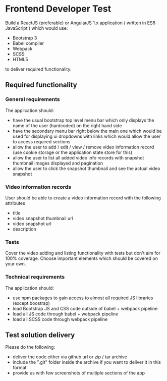 # Frontend Developer Test

Build a ReactJS (preferable) or AngularJS 1.x application ( written in ES6 JavaScript )
which would use:
- Bootstrap 3
- Babel compiler
- Webpack
- SCSS
- HTML5

to deliver required functionality.

## Required functionality

### General requirements

The application should:
- have the usual bootstrap top level menu bar which only displays the name of the user (hardcoded) on the right hand side
- have the secondary menu bar right below the main one which would be used for
 displaying ui dropdowns with links which would allow the user to access required sections
- allow the user to add / edit / view / remove video information record (use cookie storage or the application state store for this)
- allow the user to list all added video info records with snapshot thumbnail images displayed and pagination
- allow the user to click the snapshot thumbnail and see the actual video snapshot

### Video information records

User should be able to create a video information record with the following attributes
 - title
 - video snapshot thumbnail url
 - video snapshot url
 - description

### Tests

Cover the video adding and listing functionality with tests but don't aim for 100% coverage.
Choose important elements which should be covered on your own.

### Technical requirements

The application should:
- use npm packages to gain access to almost all required JS libraries (except boostrap)
- load Bootstrap JS and CSS code outside of babel + webpack pipeline
- load all JS code through babel + webpack pipeline
- load all SCSS code through webpack pipeline


## Test solution delivery

Please do the following:
- deliver the code either via github url or zip / tar archive
- include the ".git" folder inside the archive if you want to deliver it in this format
- provide us with few screenshots of multiple sections of the app

